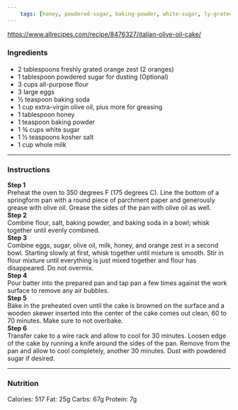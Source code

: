 ```yaml
---
	tags: [honey, powdered-sugar, baking-powder, white-sugar, ly-grated-orange-zest-(2-oranges), whole-milk, salt, extra-virgin-olive-oil, baking-soda, all-purpose-flour, eggs]
---
```


https://www.allrecipes.com/recipe/8476327/italian-olive-oil-cake/

### Ingredients

####   
* 2 tablespoons freshly grated orange zest (2 oranges)
* 1 tablespoon powdered sugar for dusting (Optional)
* 3 cups all-purpose flour
* 3 large eggs
* ½ teaspoon baking soda
* 1 cup extra-virgin olive oil, plus more for greasing
* 1 tablespoon honey
* 1 teaspoon baking powder
* 1 ¾ cups white sugar
* 1 ½ teaspoons kosher salt
* 1 cup whole milk

---

### Instructions

**Step 1**  
Preheat the oven to 350 degrees F (175 degrees C). Line the bottom of a springform pan with a round piece of parchment paper and generously grease with olive oil. Grease the sides of the pan with olive oil as well.  
**Step 2**  
Combine flour, salt, baking powder, and baking soda in a bowl; whisk together until evenly combined.  
**Step 3**  
Combine eggs, sugar, olive oil, milk, honey, and orange zest in a second bowl. Starting slowly at first, whisk together until mixture is smooth. Stir in flour mixture until everything is just mixed together and flour has disappeared. Do not overmix.  
**Step 4**  
Pour batter into the prepared pan and tap pan a few times against the work surface to remove any air bubbles.  
**Step 5**  
Bake in the preheated oven until the cake is browned on the surface and a wooden skewer inserted into the center of the cake comes out clean, 60 to 70 minutes. Make sure to not overbake.  
**Step 6**  
Transfer cake to a wire rack and allow to cool for 30 minutes. Loosen edge of the cake by running a knife around the sides of the pan. Remove from the pan and allow to cool completely, another 30 minutes. Dust with powdered sugar if desired.  

---

### Nutrition

Calories: 517  Fat: 25g  Carbs: 67g  Protein: 7g  
